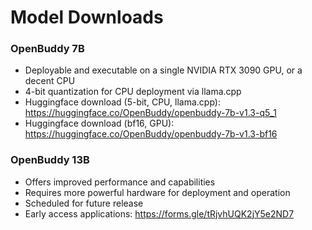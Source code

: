 # Model Downloads

### OpenBuddy 7B

- Deployable and executable on a single NVIDIA RTX 3090 GPU, or a decent CPU
- 4-bit quantization for CPU deployment via llama.cpp
- Huggingface download (5-bit, CPU, llama.cpp): https://huggingface.co/OpenBuddy/openbuddy-7b-v1.3-q5_1
- Huggingface download (bf16, GPU): https://huggingface.co/OpenBuddy/openbuddy-7b-v1.3-bf16

### OpenBuddy 13B

- Offers improved performance and capabilities
- Requires more powerful hardware for deployment and operation
- Scheduled for future release
- Early access applications: https://forms.gle/tRjvhUQK2jY5e2ND7
